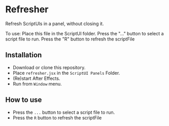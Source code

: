 # Refresher

Refresh ScriptUIs in a panel, without closing it.

To use: Place this file in the ScriptUI folder.
Press the "..." button to select a script file to run.
Press the "R" button to refresh the scriptFile

## Installation

- Download or clone this repository.
- Place `refresher.jsx` in the `ScriptUI Panels` Folder.
- (Re)start After Effects.
- Run from `Window` menu.

## How to use

- Press the `...` button to select a script file to run.
- Press the `R` button to refresh the scriptFile
